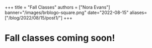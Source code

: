 +++
title = "Fall Classes"
authors = ["Nora Evans"]
banner="/images/brblogo-square.png"
date="2022-08-15"
aliases=["/blog/2022/08/15/post1/"]
+++

# Fall classes coming soon!